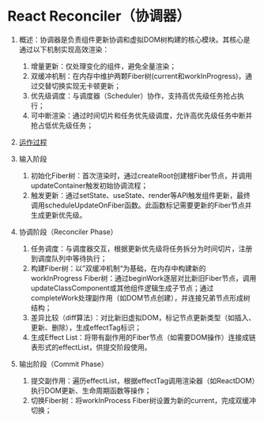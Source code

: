 # React Reconciler（协调器）

1. 概述：协调器是负责组件更新协调和虚拟DOM树构建的核心模块。其核心是通过以下机制实现高效渲染：
    1. 增量更新：仅处理变化的组件，避免全量渲染；
    2. 双缓冲机制：在内存中维护两颗Fiber树(current和workInProgress)，通过交替切换实现无卡顿更新；
    3. 优先级调度：与调度器（Scheduler）协作，支持高优先级任务抢占执行；
    4. 可中断渲染：通过时间切片和任务优先级调度，允许高优先级任务中断并抢占低优先级任务；

2. [运作过程](./reconciler.webp)

3. 输入阶段
    1. 初始化Fiber树：首次渲染时，通过createRoot创建根Fiber节点，并调用updateContainer触发初始协调流程；
    2. 触发更新：通过setState、useState、render等API触发组件更新，最终调用scheduleUpdateOnFiber函数。此函数标记需要更新的Fiber节点并生成更新优先级。

4. 协调阶段（Reconciler Phase）
    1. 任务调度：与调度器交互，根据更新优先级将任务拆分为时间切片，注册到调度队列中等待执行；
    2. 构建Fiber树：以”双缓冲机制“为基础，在内存中构建新的workInProgress Fiber树：通过beginWork逐层对比新旧Fiber节点，调用updateClassComponent或其他组件逻辑生成子节点；通过completeWork处理副作用（如DOM节点创建），并连接兄弟节点形成树结构；
    3. 差异比较（diff算法）：对比新旧虚拟DOM，标记节点更新类型（如插入、更新、删除），生成effectTag标识；
    4. 生成Effect List：将带有副作用的Fiber节点（如需要DOM操作）连接成链表形式的effectList，供提交阶段使用。

5. 输出阶段（Commit Phase）
    1. 提交副作用：遍历effectList，根据effectTag调用渲染器（如ReactDOM）执行DOM更新、生命周期函数等操作；
    2. 切换Fiber树：将workInProcess Fiber树设置为新的current，完成双缓冲切换；
